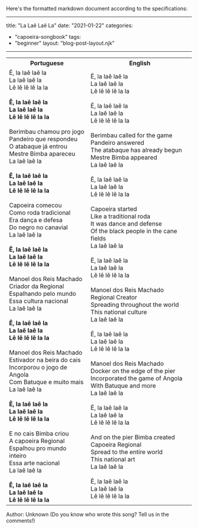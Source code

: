 Here's the formatted markdown document according to the specifications:

---
title: "La Laê Laê La"
date: "2021-01-22"
categories: 
  - "capoeira-songbook"
tags: 
  - "beginner"
layout: "blog-post-layout.njk"
---

<table class="capoeira-table">
    <tr class="header-row">
        <th>Portuguese</th>
        <th>English</th>
    </tr>
    <tr>
        <td>Ê, la laê laê la<br>
La laê laê la<br>
Lê lê lê lê la la<br>
<br>
<strong>Ê, la laê laê la<br>
La laê laê la<br>
Lê lê lê lê la la</strong><br>
<br>
Berimbau chamou pro jogo<br>
Pandeiro que respondeu<br>
O atabaque já entrou<br>
Mestre Bimba apareceu<br>
La laê laê la<br>
<br>
<strong>Ê, la laê laê la<br>
La laê laê la<br>
Lê lê lê lê la la</strong><br>
<br>
Capoeira comecou<br>
Como roda tradicional<br>
Era dança e defesa<br>
Do negro no canavial<br>
La laê laê la<br>
<br>
<strong>Ê, la laê laê la<br>
La laê laê la<br>
Lê lê lê lê la la</strong><br>
<br>
Manoel dos Reis Machado<br>
Criador da Regional<br>
Espalhando pelo mundo<br>
Essa cultura nacional<br>
La laê laê la<br>
<br>
<strong>Ê, la laê laê la<br>
La laê laê la<br>
Lê lê lê lê la la</strong><br>
<br>
Manoel dos Reis Machado<br>
Estivador na beira do cais<br>
Incorporou o jogo de Angola<br>
Com Batuque e muito mais<br>
La laê laê la<br>
<br>
<strong>Ê, la laê laê la<br>
La laê laê la<br>
Lê lê lê lê la la</strong><br>
<br>
E no cais Bimba criou<br>
A capoeira Regional<br>
Espalhou pro mundo inteiro<br>
Essa arte nacional<br>
La laê laê la<br>
<br>
<strong>Ê, la laê laê la<br>
La laê laê la<br>
Lê lê lê lê la la</strong></td>
        <td>Ê, la laê laê la<br>
La laê laê la<br>
Lê lê lê lê la la<br>
<br>
Ê, la laê laê la<br>
La laê laê la<br>
Lê lê lê lê la la<br>
<br>
Berimbau called for the game<br>
Pandeiro answered<br>
The atabaque has already begun<br>
Mestre Bimba appeared<br>
La laê laê la<br>
<br>
Ê, la laê laê la<br>
La laê laê la<br>
Lê lê lê lê la la<br>
<br>
Capoeira started<br>
Like a traditional roda<br>
It was dance and defense<br>
Of the black people in the cane fields<br>
La laê laê la<br>
<br>
Ê, la laê laê la<br>
La laê laê la<br>
Lê lê lê lê la la<br>
<br>
Manoel dos Reis Machado<br>
Regional Creator<br>
Spreading throughout the world<br>
This national culture<br>
La laê laê la<br>
<br>
Ê, la laê laê la<br>
La laê laê la<br>
Lê lê lê lê la la<br>
<br>
Manoel dos Reis Machado<br>
Docker on the edge of the pier<br>
Incorporated the game of Angola<br>
With Batuque and more<br>
La laê laê la<br>
<br>
Ê, la laê laê la<br>
La laê laê la<br>
Lê lê lê lê la la<br>
<br>
And on the pier Bimba created<br>
Capoeira Regional<br>
Spread to the entire world<br>
This national art<br>
La laê laê la<br>
<br>
Ê, la laê laê la<br>
La laê laê la<br>
Lê lê lê lê la la</td>
    </tr>
</table>

<figcaption>

Author: Unknown (Do you know who wrote this song? Tell us in the comments!)

</figcaption>
